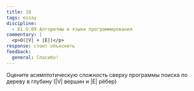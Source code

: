 ```yaml
---
title: 10
tags: essay
discipline:
  - Б1.О.09 Алгоритмы и языки программирования
commentary: |
  <p>O(|V| + |E|)</p>
response: стоит объяснить
feedback:
  general: Cпасибо!
---
```


Оцените асимптотическую сложность сверху программы поиска по дереву в глубину (|V| вершин и |E| рёбер)